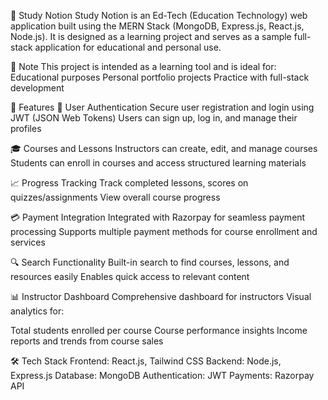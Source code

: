 📘 Study Notion
Study Notion is an Ed-Tech (Education Technology) web application built using the MERN Stack (MongoDB, Express.js, React.js, Node.js). It is designed as a learning project and serves as a sample full-stack application for educational and personal use.

📝 Note
This project is intended as a learning tool and is ideal for:
Educational purposes
Personal portfolio projects
Practice with full-stack development

🚀 Features
🔐 User Authentication
Secure user registration and login using JWT (JSON Web Tokens)
Users can sign up, log in, and manage their profiles

🎓 Courses and Lessons
Instructors can create, edit, and manage courses
Students can enroll in courses and access structured learning materials

📈 Progress Tracking
Track completed lessons, scores on quizzes/assignments
View overall course progress

💳 Payment Integration
Integrated with Razorpay for seamless payment processing
Supports multiple payment methods for course enrollment and services

🔍 Search Functionality
Built-in search to find courses, lessons, and resources easily
Enables quick access to relevant content

📊 Instructor Dashboard
Comprehensive dashboard for instructors
Visual analytics for:

Total students enrolled per course
Course performance insights
Income reports and trends from course sales

🛠️ Tech Stack
Frontend: React.js, Tailwind CSS
Backend: Node.js, Express.js
Database: MongoDB
Authentication: JWT
Payments: Razorpay API


